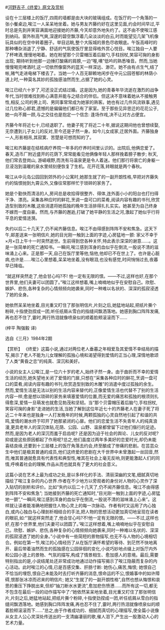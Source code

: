 #[河野吉子《终爱》原文及赏析](https://www.vrrw.net/wx/15368.html)

设在十三层楼上的饭厅,四周的墙都是由大块的玻璃组成。在饭厅的一个角落的一张小餐桌边,唉江一人呆呆地坐着。她与男友齐藤约好在这里见面,约会时间早过,平时总是先到并笑容满面地迎接她的齐藤,今天却意外地失约了。这不由不使唉江感到纳闷。窗外秋高气爽,深邃的碧空飘浮着几朵淡淡的白云,时而能望见几架飞机像玩具似的在空中转着圈子。举目远眺,整个大阪城的景色尽收眼底。午饭高峰时的那种嘈杂消退了,宁静、舒适的气氛使饭厅里显得格外赏心悦目。唉江独自一人要了杯啤酒,慢慢地喝着。她在盼望那个贝雷帽压着后脑勺,手柱拐杖,笑容可掬的身影出现; 期待听到他那一边捶打酸痛的肩膀,一边“喔,噢”低吟的熟悉嗓音。然而,当她慢慢喝完啤酒时,这一切依然像窗外的蓝天一样深远、渺茫。她不由有点生气,结了帐,赌气走进电梯下楼去了。当她一个人百无聊赖地闲步在中元公园苍郁的林荫小道上时,一种莫名其妙的孤独感油然而生,占据了她的心灵。

唉江已经六十岁了,可还没正式结过婚。这是因为,她的青春年华流逝在激烈的战争年代,当时很难找到称心满意并能与之结合的伴侣。但这决不意味着她从不接触男性,相反,公司的男上司、男同事常常成为她家的熟客。她也有过几件风流轶事,遇见过几位称心郎君,遗憾的是偏偏他们都已有了家室。至于那些见异思迁的花花公子,她一向不屑一顾,与之交往也是抱定一个信念: 逢场作戏,决不让对方占便宜。

齐藤今年将近七十,已经退职了。他妻子死了将近二十年,据说这期间他也曾想续娶,无奈遭到儿子女儿的反对,至今还是孑然一身。如今儿女成家,迁居外面。齐藤独身一人,形影相吊,其寂寞、苦楚是可想而知的了。

唉江和齐藤是在结核病疗养院一年多的疗养时间里认识的。出院后,他俩恋爱了。春天,造币厂附近盛开的花荫下,常常能看见他俩像年轻人那样挽着膀子散步; 秋天, 他们常去登岗山, 游嵯峨野,而洗有马温泉更是令人着迷。他们那行将衰亡的身躯一旦浸泡到温暖的泉水里倾刻便恢复了生机。花开花落,转眼就是两个春秋。

唉江从中元岛公园回到郊外的小公寓时,她那生就了的一副开朗性格,早把对齐藤失约的恼恨抛到九霄云外,又像往常那样忙于琐碎的家务了。

她是个勤快而清洁的人,房间总是收拾得很整齐、得体,连外面小小的阳台也打扫得干净、漂亮。采集各种应时的鲜花,烹调一盘可口的菜肴,阅读内容有趣的书刊,欣赏造型别致的木雕,这些消遣将她孤独的晚年生活排得扎扎实实。她甚至为自己终身不嫁而一度自豪。然而,与齐藤的邂逅,打破了她平静的生活之河,激起了她似乎行将平息的爱情涟漪。

失约以后二十几天了,仍不闻齐藤信息。唉江不由得感到阵阵不安和焦急。这天下午,邮差送来一张明信片,她的目光刚一触到上面的字迹,心房猛地一颤: 家父不幸于×月×日上午十一时突然逝世。生前得到您各种关怀,特此表示深深的谢意……。这是一张简单的死亡通知书。一瞬间,唉江感到浑身的血似乎在倒流,一股说不清的滋味涌上心来。正是那一天,自己在饭厅里等他,恼他,他却已不在世上了。也许是心脏病,也许是……唉江心里想着,呆呆地坐着,没有眼泪,也没有感觉,时间悄悄过去,夜暮早已降临。

“就这样突然走了,他会甘心吗?不! 他一定有无限的恨。——不过,这样也好,在那个世界里,他们夫妻可以团圆了。”唉江这样想着,嘴上喃喃地似乎在安慰自己。欣慰、嫉妒、悲伤,各种复杂的心情频频向她袭来,同时一种难以名状的、深深的孤寂浸透了她的全身。

她依然呆呆地坐着,目光重又盯住了那张明信片,片刻之后,她猛地站起,把纸片撕个粉碎,十指使劲捏成一团,听任纸屑从雪白的指缝间飘洒落地。她感到胸口阵阵发痛,再也忍不住了,霎时,两行热泪就像喷泉似的顺着脸颊滚滚而下……

(梓平 陶强毅 译)

选自《三月》1984年2期



【赏析】 《终爱》这篇小说,通过对两位老人垂暮之年相爱及其爱情不幸结局的描写,揭示了老人不能为儿女理解的孤独心境和渴望得到爱情的正当心理,深情地歌颂了人类“黄昏之恋”的纯真、深沉和美好。

小说的女主人公唉江,是一位六十岁的老人,始终孑然一身。由于曲折而不幸的爱情生活的经历,她失望地关闭了爱情的门扉,只想在“采集各种应时的鲜花,烹调一盘可口的菜肴,阅读内容有趣的书刊,欣赏造型别致的木雕”的消遣中度过孤独的余生。然而,爱情生活是无法以别的生活内容来替代的,正像爱情生活也代替不了别的生活内容一样;愈是想以琐碎的家务来填塞爱情的位置,而无爱的痛苦和孤独的根须则扎得愈深,爱情一旦萌发也就愈见勃茂和坚韧。当“那个贝雷帽压着后脑勺,手柱拐杖,笑容可掬的身影”走进她的生活,当她了解到这位年近七十的齐藤老人在妻子死了将近二十年来也是独身一人打发晚年的时候,两颗孤独的心灵自然地引起了和谐的共鸣,爱情的潮水终于叩开了她那紧闭的心扉。他们的恋爱生活不失青年人的纯真浪漫,更具老年人的深沉体贴,花荫、公园、山野、温泉都曾留下过他们偕行的足迹。然而,是因为老人的深沉而羞于启齿呢? 还是因为迫于社会的舆论、儿女的反对呢? 抑或是这些原因都起了作用呢?总之,他们虽度过两年多美好的恋爱时光,却仍未能喜结良缘,还要到十三层楼上的饭厅角落去约会,终至酿成了惨痛的悲剧。在芸芸众生中他们是极其普通的成员,他们这终爱的悲剧在大千世界中未曾激起一丝回音,然而,唯其普通就愈具有代表性和典型性,唯其在社会上毫无反响,则更能激起人们的同情,呼唤着社会的理解,作品从而也就具有了更大的社会意义。

这篇小说在艺术上最为成功之处,是以多样化的手法、清丽深幽的文笔,细腻真切地描绘了唉江复杂的内心世界.作者在不少地方以旁观者的身份对人物的心灵作了深入贴切的剖析和评价。比如“失约以后二十几天了,仍不闻齐藤信息。唉江不由得感到阵阵不安和焦急”; 当她接到齐藤的死亡通知时,“目光刚一触到上面的字迹,心房猛地一颤”,“一瞬间,唉江感到浑身的血似乎在倒流,一股说不清的滋味涌上心来”。这样就让读者能准确地把握住人物心灵上的每一次脉动。作者有时又运用了内心独白,或内心独白与心理剖析相结合的手法,把人物的思想活动更加真切地呈现在读者的眼前,如:“‘就这样突然走了,他会甘心吗?不!他一定有无限的恨。——不过,这样也好,在那个世界里,他们夫妻可以团圆了。’唉江这样想着,嘴上喃喃地似乎在安慰自己。欣慰、嫉妒、悲伤,各种复杂的心情频频向她袭来,同时一种难以名状的、深深的孤寂浸透了她的全身。”小说中有一些简短的景物描写,也无不与人物的心境相切合。例如在第一节,唉江的心情经历了从在饭厅满怀希望的等待、到茫然不快地离开、最后带着油然而生的孤独感在公园徘徊的变化,小说巧妙地点缀上对饭厅内外和公园小道上的景物、气氛的描写,构成了情景相生、愈加感人的意境。最后,需要特别指出的是,小说结尾处还非常成功地通过动作描写揭示了唉江隐蔽而复杂的内心活动。此时唉江的心情,已是百感交集、肝肠寸断: 她伤心,痛苦,悔恨; 她恨自己不恰当的埋怨,恨自己未能及时去打听齐藤的消息,恨命运的不公,恨婚事中的如许障碍,恨那张冰凉而迟来的明信片; 她又“生就了的一副开朗性格”,自然也想从悔恨和哀思的重压下挣脱出来,但却“抽刀断水水更流”,愈加悲伤愤懑……而所有这一切,都无不包含在最后一段的动作描写中了:“她依然呆呆地坐着,目光重又盯住了那张明信片,片刻之后,她猛地站起,把纸片撕个粉碎,十指使劲捏成一团,听任纸屑从雪白的指缝间飘洒落地。她感到胸口阵阵发痛,再也忍不住了,霎时,两行热泪就像喷泉似的顺着脸颊滚滚而下……”总之,由于作者成功的、细腻而真切的心理描写,使全篇小说像从女主人公心灵深处传送出的一支清幽凄丽的歌,催人泪下,产生出一股激动人心的艺术力量。

